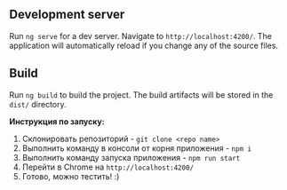 ## Development server

Run `ng serve` for a dev server. Navigate to `http://localhost:4200/`. The application will automatically reload if you change any of the source files.

## Build

Run `ng build` to build the project. The build artifacts will be stored in the `dist/` directory.

**Инструкция по запуску:**

1) Склонировать репозиторий - `git clone <repo name>`
2) Выполнить команду в консоли от корня приложения - `npm i`
3) Выполнить команду запуска приложения - `npm run start`
4) Перейти в Chrome на `http://localhost:4200/`
5) Готово, можно тестить! :)

